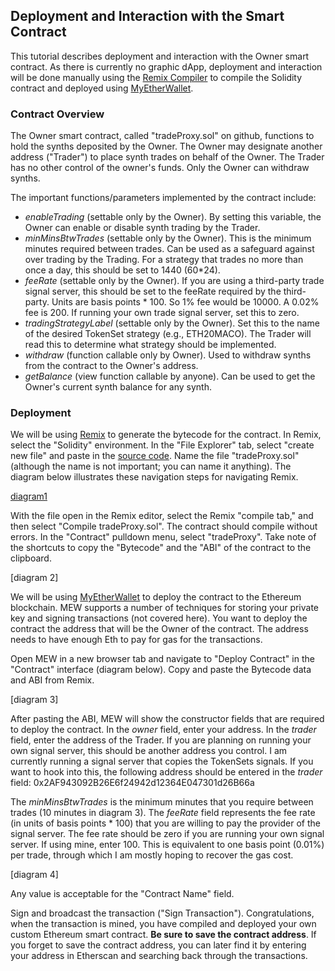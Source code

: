## Deployment and Interaction with the Smart Contract

This tutorial describes deployment and interaction with the Owner smart contract. As there is currently no graphic dApp, deployment and interaction will be done manually using the [Remix Compiler](https://remix.ethereum.org/) to compile the Solidity contract and deployed using [MyEtherWallet](https://www.myetherwallet.com/).

### Contract Overview

The Owner smart contract, called "tradeProxy.sol" on github, functions to hold the synths deposited by the Owner. The Owner may designate another address ("Trader") to place synth trades on behalf of the Owner. The Trader
has no other control of the owner's funds. Only the Owner can withdraw synths.

The important functions/parameters implemented by the contract include:
* *enableTrading* (settable only by the Owner). By setting this variable, the Owner can enable or disable synth trading by the Trader.
* *minMinsBtwTrades* (settable only by the Owner). This is the minimum minutes required between trades. Can be used as a safeguard against over trading by the Trading. For a strategy that trades no more than once a day, this should be set to 1440 (60*24).
* *feeRate* (settable only by the Owner). If you are using a third-party trade signal server, this should be set to the feeRate required by the third-party. Units are basis points * 100. So 1% fee would be 10000. A 0.02% fee is 200. If running your own trade signal server, set this to zero.
* *tradingStrategyLabel* (settable only by the Owner). Set this to the name of the desired TokenSet strategy (e.g., ETH20MACO). The Trader will read this to determine what strategy should be implemented.
* *withdraw* (function callable only by Owner). Used to withdraw synths from the contract to the Owner's address.
* *getBalance* (view function callable by anyone). Can be used to get the Owner's current synth balance for any synth.



### Deployment

We will be using [Remix](https://remix.ethereum.org/) to generate the bytecode for the contract. In Remix, select the "Solidity" environment. In the "File Explorer" tab, select "create new file" and paste in the [source code](https://github.com/brian0641/Synth-Sets/blob/master/contracts/tradeProxy.sol). Name the file "tradeProxy.sol" (although the name is not important; you can name it anything). The diagram below illustrates these navigation steps for navigating Remix.

[diagram1](contract_deployment_fig1.png)

With the file open in the Remix editor, select the Remix "compile tab," and then select "Compile tradeProxy.sol". The contract should compile without errors. In the "Contract" pulldown menu, select "tradeProxy". Take note of the shortcuts to copy the "Bytecode" and the "ABI" of the contract to the clipboard.

[diagram 2]

We will be using [MyEtherWallet](https://www.myetherwallet.com/) to deploy the contract to the Ethereum blockchain. MEW supports a number of techniques for storing your private key and signing transactions (not covered here). You want to deploy the contract the address that will be the Owner of the contract. The address needs to have enough Eth to pay for gas for the transactions.

Open MEW in a new browser tab and navigate to "Deploy Contract" in the "Contract" interface (diagram below). Copy and paste the Bytecode data and ABI from Remix.

[diagram 3]     

After pasting the ABI, MEW will show the constructor fields that are required to deploy the contract. In the *owner* field, enter your address. In the *trader* field, enter the address of the Trader. If you are planning on running your own signal server, this should be another address you control. I am currently running a signal server that copies the TokenSets signals. If you want to hook into this, the following address should be entered in the *trader* field:
0x2AF943092B26E6f24942d12364E047301d26B66a


The *minMinsBtwTrades* is the minimum minutes that you require between trades (10 minutes in diagram 3). The *feeRate* field represents the fee rate (in units of basis points * 100) that you are willing to pay the provider of the signal server. The fee rate should be zero if you are running your own signal server. If using mine, enter 100. This is equivalent to one basis point (0.01%) per trade, through which I am mostly hoping to recover the gas cost.

[diagram 4]

Any value is acceptable for the "Contract Name" field.

Sign and broadcast the transaction ("Sign Transaction"). Congratulations, when the transaction is mined, you have compiled and deployed your own custom Ethereum smart contract. **Be sure to save the contract address**. If you forget to save the contract address, you can later find it by entering your address in Etherscan and searching back through the transactions.
